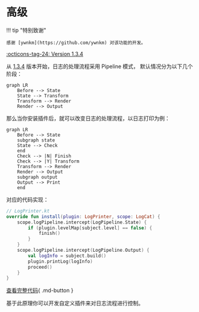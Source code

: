 # 高级 

!!! tip "特别致谢"

    感谢 [ywnkm](https://github.com/ywnkm) 对该功能的开发。

[:octicons-tag-24: Version 1.3.4](https://sakurajimamaii.github.io/AVE-DOC/version/log-core/#134)

从 [1.3.4](https://sakurajimamaii.github.io/AVE-DOC/version/log-core/#134) 版本开始，日志的处理流程采用 Pipeline 模式，
默认情况分为以下几个阶段：

```mermaid
graph LR
    Before --> State
    State --> Transform
    Transform --> Render    
    Render --> Output
```

那么当你安装插件后，就可以改变日志的处理流程，以日志打印为例：

```mermaid
graph LR
    Before --> State
    subgraph state
    State --> Check
    end
    Check --> |N| Finish
    Check --> |Y| Transform
    Transform --> Render    
    Render --> Output
    subgraph output
    Output --> Print
    end
```

对应的代码实现：

```kotlin
// LogPrinter.kt
override fun install(plugin: LogPrinter, scope: LogCat) {
    scope.logPipeline.intercept(LogPipeline.State) {
        if (plugin.levelMap[subject.level] == false) {
            finish()
        }
    }
    scope.logPipeline.intercept(LogPipeline.Output) {
        val logInfo = subject.build()
        plugin.printLog(logInfo)
        proceed()
    }
}
```

[查看完整代码](https://github.com/SakurajimaMaii/Android-Vast-Extension/blob/develop/libraries/log/core/src/main/kotlin/com/log/vastgui/core/plugin/LogPrinter.kt){ .md-button }

基于此原理你可以开发自定义插件来对日志流程进行控制。
